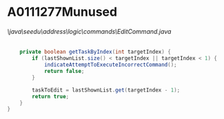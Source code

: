 # A0111277Munused
###### \java\seedu\address\logic\commands\EditCommand.java
``` java
    private boolean getTaskByIndex(int targetIndex) {
        if (lastShownList.size() < targetIndex || targetIndex < 1) {
            indicateAttemptToExecuteIncorrectCommand();
            return false;
        }

        taskToEdit = lastShownList.get(targetIndex - 1);  
        return true;
    }
}
```
